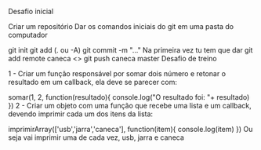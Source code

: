 Desafio inicial

Criar um repositório
Dar os comandos iniciais do git em uma pasta do computador

git init
git add (. ou -A)
git commit -m "..."
Na primeira vez tu tem que dar git add remote caneca <<link do repositorio>>
git push caneca master
Desafio de treino


1 - Criar um função responsável por somar dois número e retonar o resultado em um callback, ela deve se parecer com:

somar(1, 2, function(resultado){
	console.log("O resultado foi: "+ resultado)
})
2 - Criar um objeto com uma função que recebe uma lista e um callback, devendo imprimir cada um dos itens da lista:

imprimirArray(['usb','jarra','caneca'], function(item){
	console.log(item)
})
Ou seja vai imprimir uma de cada vez, usb, jarra e caneca